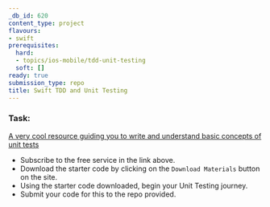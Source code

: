 ```yaml
---
_db_id: 620
content_type: project
flavours:
- swift
prerequisites:
  hard:
  - topics/ios-mobile/tdd-unit-testing
  soft: []
ready: true
submission_type: repo
title: Swift TDD and Unit Testing
---
```


### Task:

[A very cool resource guiding you to write and understand basic concepts of unit tests](https://www.raywenderlich.com/960290-ios-unit-testing-and-ui-testing-tutorial)

- Subscribe to the free service in the link above.
- Download the starter code by clicking on the `Download Materials` button on the site.
- Using the starter code downloaded, begin your Unit Testing journey.
- Submit your code for this to the repo provided.
